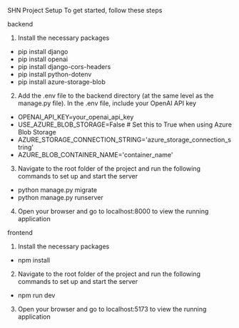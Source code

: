 SHN Project Setup
To get started, follow these steps

backend
1. Install the necessary packages
- pip install django
- pip install openai
- pip install django-cors-headers
- pip install python-dotenv
- pip install azure-storage-blob

2. Add the .env file to the backend directory (at the same level as the manage.py file). In the .env file, include your OpenAI API key
- OPENAI_API_KEY=your_openai_api_key
- USE_AZURE_BLOB_STORAGE=False  # Set this to True when using Azure Blob Storage
- AZURE_STORAGE_CONNECTION_STRING='azure_storage_connection_string'
- AZURE_BLOB_CONTAINER_NAME='container_name'

3. Navigate to the root folder of the project and run the following commands to set up and start the server
- python manage.py migrate
- python manage.py runserver

4. Open your browser and go to localhost:8000 to view the running application

frontend
1. Install the necessary packages
- npm install

2. Navigate to the root folder of the project and run the following commands to set up and start the server
- npm run dev

3. Open your browser and go to localhost:5173 to view the running application
